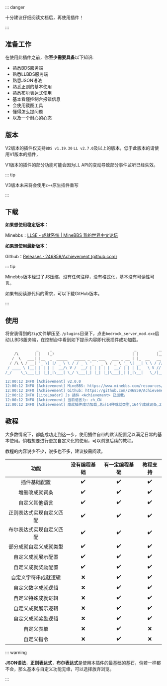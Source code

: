 ::: danger

十分建议仔细阅读文档后，再使用插件！

:::

## 准备工作



在使用此插件之前，你**至少需要具备**以下知识:

- 熟悉BDS服务端
- 熟悉LLBDS服务端
- 熟悉JSON语法
- 熟悉正则的基本使用
- 熟悉布尔表达式使用
- 基本看懂控制台报错信息
- 会使用截图工具
- 懂得怎么提问题
- 以及一个耐心的心态



## 版本

V2版本的插件仅支持`BDS v1.19.30` `LL v2.7.0`及以上的版本，低于此版本的请使用V1版本的插件，

V1版本的插件的部分功能可能会因为LL API的变动导致部分事件监听已经失效。

::: tip

V3版本未来将会使用`c++`原生插件重写

:::



## 下载

**如果想使用稳定版本：**

Minebbs：[LLSE - 成就系统 | MineBBS 我的世界中文论坛](https://www.minebbs.com/resources/3434/)

**如果想使用最新版本**：

Github：[Releases · 246859/Achievement (github.com)](https://github.com/246859/Achievement/releases)

::: tip

Minebbs版本经过了JS压缩，没有任何注释，没有格式化，基本没有可读性可言。

如果有阅读源代码的需求，可以下载GitHub版本。

:::



## 使用

将安装得到的`Zip`文件解压至`./plugins`目录下，点击`bedrock_server_mod.exe`启动LLBDS服务端，在控制台中看到如下提示内容即代表插件成功加载。

```powershell
              _     _                                     _          ___    ___   ___
    /\       | |   (_)                                   | |        |__ \  / _ \ / _ \
   /  \   ___| |__  _  _____   _____ _ __ ___   ___ _ __ | |_  __   __ ) || | | | | | |
  / /\ \ / __| '_ \| |/ _ \ \ / / _ \ '_ ` _ \ / _ \ '_ \| __| \ \ / // / | | | | | | |
 / ____ \ (__| | | | |  __/\ V /  __/ | | | | |  __/ | | | |_   \ V // /_ | |_| | |_| |
/_/    \_\___|_| |_|_|\___| \_/ \___|_| |_| |_|\___|_| |_|\__|   \_/|____(_)___(_)___/

12:00:12 INFO [Achievement] v2.0.0
12:00:12 INFO [Achievement] MineBBS: https://www.minebbs.com/resources/3434/
12:00:12 INFO [Achievement] Github: https://github.com/246859/Achievement
12:00:12 INFO [LiteLoader] Js 插件 <Achievement> 已加载。
12:00:12 INFO [Achievement] 当前语言为: zh_CN
12:00:12 INFO [Achievement] 成就插件成功加载,总计14种成就类型,164个成就词条,22个事件监听。
```



## 教程

大多数情况下，都能成功走到这一步，使用插件自带的默认配置足以满足日常的基本使用。倘若想要进行更加自定义化的使用，可以浏览后续的教程。

教程的内容说少不少，说多也不多，建议按需阅读。

|           功能           | 没有编程基础 | 有一定编程基础 | 教程支持 |
| :----------------------: | :----------: | :------------: | :------: |
|       插件基础配置       |      ✔️       |       ✔️        |    ✔️     |
|      增删改成就词条      |      ✔️       |       ✔️        |    ✔️     |
|      自定义其他语言      |      ✔️       |       ✔️        |    ✔️     |
| 正则表达式实现自定义匹配 |      ✔️       |       ✔️        |    ✔️     |
| 布尔表达式实现自定义匹配 |      ✔️       |       ✔️        |    ✔️     |
|  部分成就自定义成就类型  |      ✔️       |       ✔️        |    ✔️     |
|    自定义成就展示配置    |      ✔️       |       ✔️        |    ✔️     |
|    自定义成就奖励配置    |      ✔️       |       ✔️        |    ✔️     |
|   自定义字符串成就逻辑   |     :x:      |       ✔️        |    ✔️     |
|    自定义数字成就逻辑    |     :x:      |       ✔️        |    ✔️     |
|    自定义特殊成就逻辑    |     :x:      |       ✔️        |    ✔️     |
|    自定义成就展示逻辑    |     :x:      |       ✔️        |    ✔️     |
|    自定义成就奖励逻辑    |     :x:      |       ✔️        |    ✔️     |
|        自定义表单        |     :x:      |       ✔️        |   :x:    |
|        自定义指令        |     :x:      |       ✔️        |   :x:    |

::: warning

**JSON语法**，**正则表达式**，**布尔表达式**是使用本插件的最基础的基石，倘若一样都不会，那么基本与自定义功能无缘，可以选择放弃浏览。

:::
